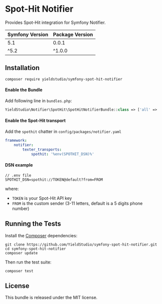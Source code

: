 Spot-Hit Notifier
====================

Provides Spot-Hit integration for Symfony Notifier.

| Symfony Version | Package Version |
|-----------------|-----------------|
| 5.1             | 0.0.1           |
| ^5.2             | ^1.0.0           |

Installation
-----------

```
composer require yieldstudio/symfony-spot-hit-notifier
```

#### Enable the Bundle

Add following line in `bundles.php`:

```php
YieldStudio\Notifier\SpotHit\SpotHitNotifierBundle::class => ['all' => true],
```

#### Enable the Spot-Hit transport
  
Add the `spothit` chatter in `config/packages/notifier.yaml`

````yaml
framework:
    notifier:
        texter_transports:
            spothit: '%env(SPOTHIT_DSN)%'
````


#### DSN example

```
// .env file
SPOTHIT_DSN=spothit://TOKEN@default?from=FROM
```

where:
 - `TOKEN` is your Spot-Hit API key
 - `FROM` is the custom sender (3-11 letters, default is a 5 digits phone number)

Running the Tests
---------

Install the [Composer](http://getcomposer.org/) dependencies:

    git clone https://github.com/YieldStudio/symfony-spot-hit-notifier.git
    cd symfony-spot-hit-notifier
    composer update

Then run the test suite:

    composer test

## License

This bundle is released under the MIT license.
